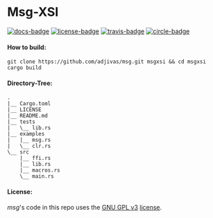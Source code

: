 # Msg-XSI

[![docs-badge][]][docs] [![license-badge][]][license] [![travis-badge][]][travis] [![circle-badge][]][circle]

#### How to build:
```shell
git clone https://github.com/adjivas/msg.git msgxsi && cd msgxsi
cargo build
```

#### Directory-Tree:
```shell
.
|__ Cargo.toml
|__ LICENSE
|__ README.md
|__ tests
|   \__ lib.rs
|__ examples
|   |__ msg.rs
|   \__ clr.rs
\__ src
    |__ ffi.rs
    |__ lib.rs
    |__ macros.rs
    \__ main.rs
```

#### License:
*msg*'s code in this repo uses the [GNU GPL v3](http://www.gnu.org/licenses/gpl-3.0.html) [license][license].

[docs-badge]: https://img.shields.io/badge/API-docs-blue.svg?style=flat-square
[docs]: http://adjivas.github.io/msg/msg
[license-badge]: http://img.shields.io/badge/license-GPLv3-blue.svg?style=flat-square
[license]: https://github.com/adjivas/msg/blob/master/LICENSE
[travis-badge]: https://travis-ci.org/adjivas/msg.svg?style=flat-square
[travis]: https://travis-ci.org/adjivas/msg
[circle-badge]: https://circleci.com/gh/adjivas/msg/tree/master.svg?style=svg
[circle]: https://circleci.com/gh/adjivas/msg/tree/master

